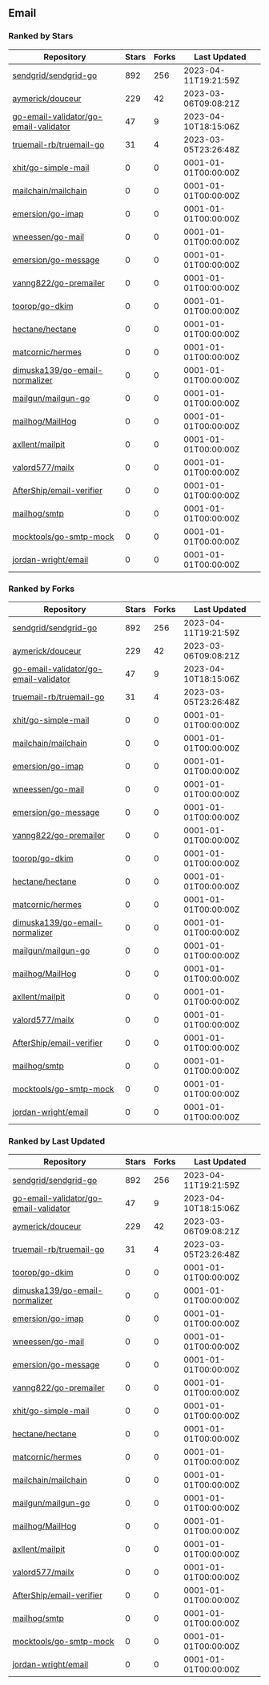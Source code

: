 ## Email

### Ranked by Stars

| Repository | Stars | Forks | Last Updated |
|------------|-------|-------|--------------|
| [sendgrid/sendgrid-go](https://github.com/sendgrid/sendgrid-go) | 892 | 256 | 2023-04-11T19:21:59Z |
| [aymerick/douceur](https://github.com/aymerick/douceur) | 229 | 42 | 2023-03-06T09:08:21Z |
| [go-email-validator/go-email-validator](https://github.com/go-email-validator/go-email-validator) | 47 | 9 | 2023-04-10T18:15:06Z |
| [truemail-rb/truemail-go](https://github.com/truemail-rb/truemail-go) | 31 | 4 | 2023-03-05T23:26:48Z |
| [xhit/go-simple-mail](https://github.com/xhit/go-simple-mail) | 0 | 0 | 0001-01-01T00:00:00Z |
| [mailchain/mailchain](https://github.com/mailchain/mailchain) | 0 | 0 | 0001-01-01T00:00:00Z |
| [emersion/go-imap](https://github.com/emersion/go-imap) | 0 | 0 | 0001-01-01T00:00:00Z |
| [wneessen/go-mail](https://github.com/wneessen/go-mail) | 0 | 0 | 0001-01-01T00:00:00Z |
| [emersion/go-message](https://github.com/emersion/go-message) | 0 | 0 | 0001-01-01T00:00:00Z |
| [vanng822/go-premailer](https://github.com/vanng822/go-premailer) | 0 | 0 | 0001-01-01T00:00:00Z |
| [toorop/go-dkim](https://github.com/toorop/go-dkim) | 0 | 0 | 0001-01-01T00:00:00Z |
| [hectane/hectane](https://github.com/hectane/hectane) | 0 | 0 | 0001-01-01T00:00:00Z |
| [matcornic/hermes](https://github.com/matcornic/hermes) | 0 | 0 | 0001-01-01T00:00:00Z |
| [dimuska139/go-email-normalizer](https://github.com/dimuska139/go-email-normalizer) | 0 | 0 | 0001-01-01T00:00:00Z |
| [mailgun/mailgun-go](https://github.com/mailgun/mailgun-go) | 0 | 0 | 0001-01-01T00:00:00Z |
| [mailhog/MailHog](https://github.com/mailhog/MailHog) | 0 | 0 | 0001-01-01T00:00:00Z |
| [axllent/mailpit](https://github.com/axllent/mailpit) | 0 | 0 | 0001-01-01T00:00:00Z |
| [valord577/mailx](https://github.com/valord577/mailx) | 0 | 0 | 0001-01-01T00:00:00Z |
| [AfterShip/email-verifier](https://github.com/AfterShip/email-verifier) | 0 | 0 | 0001-01-01T00:00:00Z |
| [mailhog/smtp](https://github.com/mailhog/smtp) | 0 | 0 | 0001-01-01T00:00:00Z |
| [mocktools/go-smtp-mock](https://github.com/mocktools/go-smtp-mock) | 0 | 0 | 0001-01-01T00:00:00Z |
| [jordan-wright/email](https://github.com/jordan-wright/email) | 0 | 0 | 0001-01-01T00:00:00Z |

### Ranked by Forks

| Repository | Stars | Forks | Last Updated |
|------------|-------|-------|--------------|
| [sendgrid/sendgrid-go](https://github.com/sendgrid/sendgrid-go) | 892 | 256 | 2023-04-11T19:21:59Z |
| [aymerick/douceur](https://github.com/aymerick/douceur) | 229 | 42 | 2023-03-06T09:08:21Z |
| [go-email-validator/go-email-validator](https://github.com/go-email-validator/go-email-validator) | 47 | 9 | 2023-04-10T18:15:06Z |
| [truemail-rb/truemail-go](https://github.com/truemail-rb/truemail-go) | 31 | 4 | 2023-03-05T23:26:48Z |
| [xhit/go-simple-mail](https://github.com/xhit/go-simple-mail) | 0 | 0 | 0001-01-01T00:00:00Z |
| [mailchain/mailchain](https://github.com/mailchain/mailchain) | 0 | 0 | 0001-01-01T00:00:00Z |
| [emersion/go-imap](https://github.com/emersion/go-imap) | 0 | 0 | 0001-01-01T00:00:00Z |
| [wneessen/go-mail](https://github.com/wneessen/go-mail) | 0 | 0 | 0001-01-01T00:00:00Z |
| [emersion/go-message](https://github.com/emersion/go-message) | 0 | 0 | 0001-01-01T00:00:00Z |
| [vanng822/go-premailer](https://github.com/vanng822/go-premailer) | 0 | 0 | 0001-01-01T00:00:00Z |
| [toorop/go-dkim](https://github.com/toorop/go-dkim) | 0 | 0 | 0001-01-01T00:00:00Z |
| [hectane/hectane](https://github.com/hectane/hectane) | 0 | 0 | 0001-01-01T00:00:00Z |
| [matcornic/hermes](https://github.com/matcornic/hermes) | 0 | 0 | 0001-01-01T00:00:00Z |
| [dimuska139/go-email-normalizer](https://github.com/dimuska139/go-email-normalizer) | 0 | 0 | 0001-01-01T00:00:00Z |
| [mailgun/mailgun-go](https://github.com/mailgun/mailgun-go) | 0 | 0 | 0001-01-01T00:00:00Z |
| [mailhog/MailHog](https://github.com/mailhog/MailHog) | 0 | 0 | 0001-01-01T00:00:00Z |
| [axllent/mailpit](https://github.com/axllent/mailpit) | 0 | 0 | 0001-01-01T00:00:00Z |
| [valord577/mailx](https://github.com/valord577/mailx) | 0 | 0 | 0001-01-01T00:00:00Z |
| [AfterShip/email-verifier](https://github.com/AfterShip/email-verifier) | 0 | 0 | 0001-01-01T00:00:00Z |
| [mailhog/smtp](https://github.com/mailhog/smtp) | 0 | 0 | 0001-01-01T00:00:00Z |
| [mocktools/go-smtp-mock](https://github.com/mocktools/go-smtp-mock) | 0 | 0 | 0001-01-01T00:00:00Z |
| [jordan-wright/email](https://github.com/jordan-wright/email) | 0 | 0 | 0001-01-01T00:00:00Z |

### Ranked by Last Updated

| Repository | Stars | Forks | Last Updated |
|------------|-------|-------|--------------|
| [sendgrid/sendgrid-go](https://github.com/sendgrid/sendgrid-go) | 892 | 256 | 2023-04-11T19:21:59Z |
| [go-email-validator/go-email-validator](https://github.com/go-email-validator/go-email-validator) | 47 | 9 | 2023-04-10T18:15:06Z |
| [aymerick/douceur](https://github.com/aymerick/douceur) | 229 | 42 | 2023-03-06T09:08:21Z |
| [truemail-rb/truemail-go](https://github.com/truemail-rb/truemail-go) | 31 | 4 | 2023-03-05T23:26:48Z |
| [toorop/go-dkim](https://github.com/toorop/go-dkim) | 0 | 0 | 0001-01-01T00:00:00Z |
| [dimuska139/go-email-normalizer](https://github.com/dimuska139/go-email-normalizer) | 0 | 0 | 0001-01-01T00:00:00Z |
| [emersion/go-imap](https://github.com/emersion/go-imap) | 0 | 0 | 0001-01-01T00:00:00Z |
| [wneessen/go-mail](https://github.com/wneessen/go-mail) | 0 | 0 | 0001-01-01T00:00:00Z |
| [emersion/go-message](https://github.com/emersion/go-message) | 0 | 0 | 0001-01-01T00:00:00Z |
| [vanng822/go-premailer](https://github.com/vanng822/go-premailer) | 0 | 0 | 0001-01-01T00:00:00Z |
| [xhit/go-simple-mail](https://github.com/xhit/go-simple-mail) | 0 | 0 | 0001-01-01T00:00:00Z |
| [hectane/hectane](https://github.com/hectane/hectane) | 0 | 0 | 0001-01-01T00:00:00Z |
| [matcornic/hermes](https://github.com/matcornic/hermes) | 0 | 0 | 0001-01-01T00:00:00Z |
| [mailchain/mailchain](https://github.com/mailchain/mailchain) | 0 | 0 | 0001-01-01T00:00:00Z |
| [mailgun/mailgun-go](https://github.com/mailgun/mailgun-go) | 0 | 0 | 0001-01-01T00:00:00Z |
| [mailhog/MailHog](https://github.com/mailhog/MailHog) | 0 | 0 | 0001-01-01T00:00:00Z |
| [axllent/mailpit](https://github.com/axllent/mailpit) | 0 | 0 | 0001-01-01T00:00:00Z |
| [valord577/mailx](https://github.com/valord577/mailx) | 0 | 0 | 0001-01-01T00:00:00Z |
| [AfterShip/email-verifier](https://github.com/AfterShip/email-verifier) | 0 | 0 | 0001-01-01T00:00:00Z |
| [mailhog/smtp](https://github.com/mailhog/smtp) | 0 | 0 | 0001-01-01T00:00:00Z |
| [mocktools/go-smtp-mock](https://github.com/mocktools/go-smtp-mock) | 0 | 0 | 0001-01-01T00:00:00Z |
| [jordan-wright/email](https://github.com/jordan-wright/email) | 0 | 0 | 0001-01-01T00:00:00Z |

